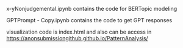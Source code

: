 x-yNonjudgemental.ipynb contains the code for BERTopic modeling

GPTPrompt - Copy.ipynb contains the code to get GPT responses

visualization code is index.html and also can be access in
https://anonsubmissiongithub.github.io/PatternAnalysis/


